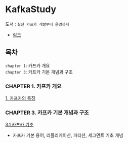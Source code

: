 # KafkaStudy


도서 : `실전 카프카 개발부터 운영까지`
- [링크](https://www.yes24.com/Product/Goods/104410708)



## 목차

`chapter 1`: 카프카 개요  
`chapter 3`: 카프카 기본 개념과 구조



### CHAPTER 1. 카프카 개요

[1. 카프카의 특징](https://github.com/changuii/KafkaStudy/blob/main/chapter1/KafkaFeature.md)

### CHAPTER 3. 카프카 기본 개념과 구조

[3.1 카프카 기초](https://github.com/changuii/KafkaStudy/blob/main/chapter3/KafkaBasic.md)
- 카프카 기본 용어, 리플리케이션, 파티션, 세그먼트 기초 개념